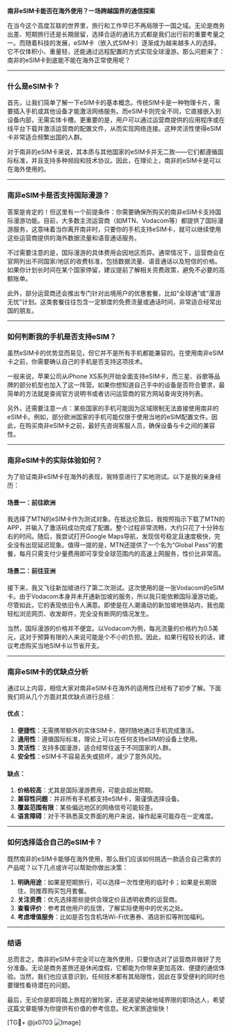 **南非eSIM卡能否在海外使用？一场跨越国界的通信探索**

在当今这个高度互联的世界里，旅行和工作早已不再局限于一国之域。无论是商务出差、短期旅行还是长期居留，选择合适的通讯方式都是我们出行前的重要考量之一。而随着科技的发展，eSIM卡（嵌入式SIM卡）逐渐成为越来越多人的选择。它不仅体积小、重量轻，还能通过远程配置的方式实现全球漫游。那么问题来了：南非的eSIM卡到底能不能在海外正常使用呢？

---

### **什么是eSIM卡？**
首先，让我们简单了解一下eSIM卡的基本概念。传统SIM卡是一种物理卡片，需要插入手机或其他设备才能激活网络服务。而eSIM卡则完全不同，它直接嵌入到设备内部，无需实体卡槽。更重要的是，用户可以通过运营商提供的应用程序或在线平台下载并激活运营商的配置文件，从而实现网络连接。这种灵活性使得eSIM卡非常适合频繁出国的人群。

对于南非的eSIM卡来说，其本质与其他国家的eSIM卡并无二致——它们都遵循国际标准，并且支持多种频段和技术协议。因此，在理论上，南非的eSIM卡是可以在海外使用的。

---

### **南非eSIM卡是否支持国际漫游？**
答案是肯定的！但这里有一个前提条件：你需要确保所购买的南非eSIM卡支持国际漫游功能。目前，大多数主流运营商（如MTN、Vodacom等）都提供了国际漫游服务，这意味着当你离开南非时，只要你的手机支持eSIM卡，就可以继续使用这些运营商提供的海外数据流量和语音通话服务。

不过需要注意的是，国际漫游的具体费用会因地区而异。通常情况下，运营商会在官网列出不同国家/地区的收费标准，包括数据流量、语音通话以及短信的价格。如果你计划长时间在某个国家停留，建议提前了解相关资费政策，避免不必要的高额账单。

此外，部分运营商还会推出专门针对出境用户的优惠套餐，比如“全球通”或“漫游无忧”计划。这类套餐往往包含一定额度的免费流量或通话时间，非常适合经常出国的朋友。

---

### **如何判断我的手机是否支持eSIM？**
虽然eSIM卡的优势显而易见，但它并不是所有手机都能兼容的。在使用南非eSIM卡之前，你需要确认自己的手机是否支持这项技术。

一般来说，苹果公司从iPhone XS系列开始全面支持eSIM卡，而三星、谷歌等品牌的部分机型也加入了这一阵营。如果你想知道自己手中的设备是否符合要求，最简单的方法就是查阅官方说明书或者访问运营商的官方网站查询支持列表。

另外，还需要注意一点：某些国家的手机可能因为区域限制无法直接使用南非的eSIM卡。例如，部分欧洲国家的手机可能仅限于使用当地的eSIM配置文件。因此，在购买南非eSIM卡之前，最好先咨询客服人员，确保设备与卡之间的兼容性。

---

### **南非eSIM卡的实际体验如何？**
为了验证南非eSIM卡在海外的表现，我特意进行了实地测试。以下是我的亲身经历：

#### **场景一：前往欧洲**
我选择了MTN的eSIM卡作为测试对象。在抵达伦敦后，我按照指示下载了MTN的APP，并输入了激活码成功完成了配置。整个过程非常流畅，大约只花了十分钟左右的时间。随后，我尝试打开Google Maps导航，发现信号稳定且速度极快，完全没有出现延迟现象。值得一提的是，MTN还提供了一个名为“Global Pass”的套餐，每月只需支付少量费用即可享受全球范围内的高速上网服务，性价比非常高。

#### **场景二：前往亚洲**
接下来，我又飞往新加坡进行了第二次测试。这次使用的是一张Vodacom的eSIM卡。由于Vodacom本身并未开通新加坡的服务，所以我只能依赖国际漫游功能。尽管如此，它的表现依旧令人满意。即使是在人潮涌动的新加坡地铁站内，我也能轻松浏览网页、收发邮件，完全没有断网的情况发生。

当然，国际漫游的价格并不便宜。以Vodacom为例，每兆流量的价格约为0.5美元，这对于预算有限的人来说可能是个不小的负担。因此，如果行程较长的话，建议考虑购买当地SIM卡以节省开支。

---

### **南非eSIM卡的优缺点分析**
通过以上内容，相信大家对南非eSIM卡在海外的适用性已经有了初步了解。下面我们将从几个方面对其优缺点进行总结：

#### **优点：**
1. **便捷性**：无需携带额外的实体SIM卡，随时随地通过手机完成激活。
2. **通用性**：遵循国际标准，理论上可以在任何支持eSIM的设备上使用。
3. **灵活性**：支持多国漫游，适合经常往返于不同国家的人群。
4. **安全性**：eSIM卡不容易丢失或损坏，减少了意外风险。

#### **缺点：**
1. **价格较高**：尤其是国际漫游费用，可能会超出预期。
2. **兼容性问题**：并非所有手机都支持eSIM卡，需谨慎选择设备。
3. **覆盖范围有限**：某些偏远地区的网络信号可能较差。
4. **语言障碍**：对于不熟悉英文界面的用户来说，操作起来可能存在一定难度。

---

### **如何选择适合自己的eSIM卡？**
既然南非的eSIM卡能够在海外使用，那么我们应该如何挑选一款适合自己需求的产品呢？以下几点或许可以帮助你做出决策：

1. **明确用途**：如果是短期旅行，可以选择一次性使用的临时卡；如果是长期居住，则推荐购买包月套餐。
2. **关注资费**：优先选择那些提供合理定价且透明收费的运营商。
3. **查看评价**：参考其他用户的反馈，了解实际使用中的优劣之处。
4. **考虑增值服务**：比如是否包含机场Wi-Fi优惠券、酒店折扣等附加福利。

---

### **结语**
总而言之，南非的eSIM卡完全可以在海外使用，只要你选对了运营商并做好了充分准备。无论是商务差旅还是休闲度假，它都能为你带来更加高效、便捷的通信体验。当然，我们也应该意识到，任何技术都有其局限性，因此在享受便利的同时也要理性看待潜在的问题。

最后，无论你是即将踏上旅程的冒险家，还是渴望突破地域界限的职场达人，希望这篇文章能够为你提供有价值的参考信息。祝大家旅途愉快！

[TG💪+ @jx0703 ![Image](https://github.com/user-attachments/assets/dbca1d08-cadb-493c-b0ec-ad6f7a83f270)]
